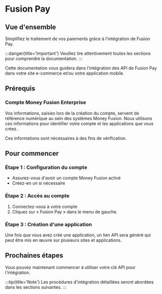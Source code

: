# Fusion Pay

## Vue d'ensemble

Simplifiez le traitement de vos paiements grâce à l'intégration de Fusion Pay.

:::danger{title='Important'}
Veuillez lire attentivement toutes les sections pour comprendre la documentation.
:::

Cette documentation vous guidera dans l'intégration des API de Fusion Pay dans votre site e-commerce et/ou votre application mobile.

## Prérequis

### Compte Money Fusion Enterprise

Vos informations, saisies lors de la création du compte, servent de référence numérique au sein des systèmes Money Fusion. Nous utilisons ces informations pour identifier votre compte et les applications que vous créez.

Ces informations sont nécessaires à des fins de vérification.

## Pour commencer

### Étape 1 : Configuration du compte

- Assurez-vous d'avoir un compte Money Fusion activé
- Créez-en un si nécessaire

### Étape 2 : Accès au compte

1. Connectez-vous à votre compte
2. Cliquez sur « Fusion Pay » dans le menu de gauche.

### Étape 3 : Création d'une application

Une fois que vous avez créé une application, un lien API sera généré qui peut être mis en œuvre sur plusieurs sites et applications.

## Prochaines étapes

Vous pouvez maintenant commencer à utiliser votre clé API pour l'intégration.

:::tip{title='Note'}
Les procédures d'intégration détaillées seront abordées dans les sections suivantes.
:::
